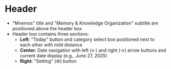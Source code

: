 # Header
- "Mnemos" title and "Memory & Knowledge Organization" subtitle are positioned above the header box
- Header box contains three sections:
  - **Left**: "Today" button and category select box positioned next to each other with mild distance
  - **Center**: Date navigation with left (←) and right (→) arrow buttons and current date display (e.g., June 27, 2025)
  - **Right**: "Setting" (⚙️) button
